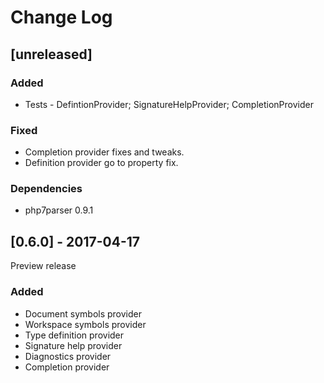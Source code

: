 # Change Log

## [unreleased]
### Added
* Tests - DefintionProvider; SignatureHelpProvider; CompletionProvider
### Fixed
* Completion provider fixes and tweaks.
* Definition provider go to property fix.
### Dependencies
* php7parser 0.9.1

## [0.6.0] - 2017-04-17
Preview release
### Added
* Document symbols provider
* Workspace symbols provider
* Type definition provider
* Signature help provider
* Diagnostics provider
* Completion provider
